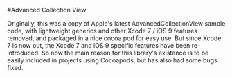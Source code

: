 #Advanced Collection View

Originally, this was a copy of Apple's latest AdvancedCollectionView sample code, with lightweight generics and other Xcode 7 / iOS 9 features removed, and packaged in a nice cocoa pod for easy use. But since Xcode 7 is now out, the Xcode 7 and iOS 9 specific features have been re-introduced. So now the main reason for this library's existence is to be easily included in projects using Cocoapods, but has also had some bugs fixed.
